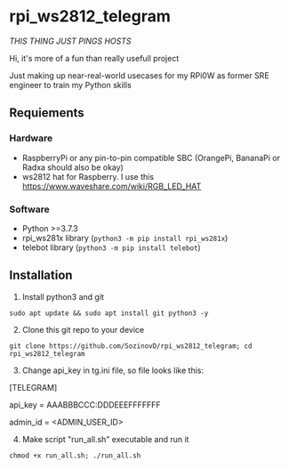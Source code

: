 # rpi_ws2812_telegram

*THIS THING JUST PINGS HOSTS*

Hi, it's more of a fun than really usefull project

Just making up near-real-world usecases for my RPi0W as former SRE engineer to train my Python skills

## Requiements

### Hardware
* RaspberryPi or any pin-to-pin compatible SBC (OrangePi, BananaPi or Radxa should also be okay)
* ws2812 hat for Raspberry. I use this https://www.waveshare.com/wiki/RGB_LED_HAT
### Software
* Python >=3.7.3
* rpi_ws281x library (`python3 -m pip install rpi_ws281x`)
* telebot library (`python3 -m pip install telebot`)

## Installation

1. Install python3 and git

`sudo apt update && sudo apt install git python3 -y`

2. Clone this git repo to your device

`git clone https://github.com/SozinovD/rpi_ws2812_telegram; cd rpi_ws2812_telegram`

3. Change api_key in tg.ini file, so file looks like this:

[TELEGRAM]

api_key = AAABBBCCC:DDDEEEFFFFFFF

admin_id = <ADMIN_USER_ID>

4. Make script "run_all.sh" executable and run it

`chmod +x run_all.sh; ./run_all.sh`
